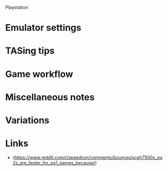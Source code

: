 Playstation

# Emulator settings

# TASing tips

# Game workflow

# Miscellaneous notes

# Variations

# Links

- (https://www.reddit.com/r/speedrun/comments/boumqv/scph7500x_ps2s_are_faster_for_ps1_games_because/)